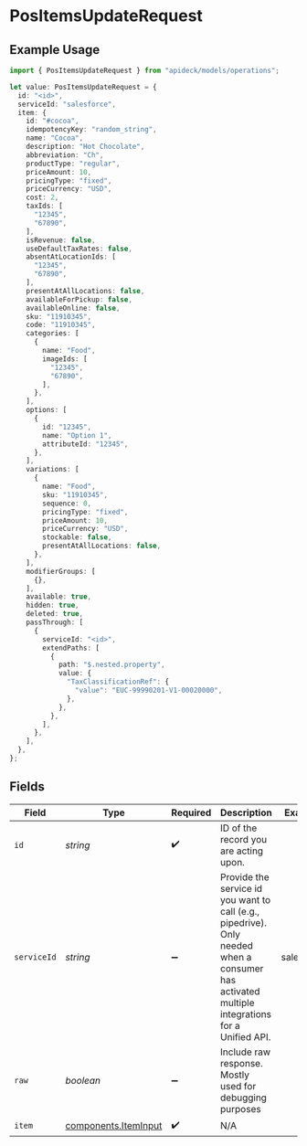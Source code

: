 # PosItemsUpdateRequest

## Example Usage

```typescript
import { PosItemsUpdateRequest } from "apideck/models/operations";

let value: PosItemsUpdateRequest = {
  id: "<id>",
  serviceId: "salesforce",
  item: {
    id: "#cocoa",
    idempotencyKey: "random_string",
    name: "Cocoa",
    description: "Hot Chocolate",
    abbreviation: "Ch",
    productType: "regular",
    priceAmount: 10,
    pricingType: "fixed",
    priceCurrency: "USD",
    cost: 2,
    taxIds: [
      "12345",
      "67890",
    ],
    isRevenue: false,
    useDefaultTaxRates: false,
    absentAtLocationIds: [
      "12345",
      "67890",
    ],
    presentAtAllLocations: false,
    availableForPickup: false,
    availableOnline: false,
    sku: "11910345",
    code: "11910345",
    categories: [
      {
        name: "Food",
        imageIds: [
          "12345",
          "67890",
        ],
      },
    ],
    options: [
      {
        id: "12345",
        name: "Option 1",
        attributeId: "12345",
      },
    ],
    variations: [
      {
        name: "Food",
        sku: "11910345",
        sequence: 0,
        pricingType: "fixed",
        priceAmount: 10,
        priceCurrency: "USD",
        stockable: false,
        presentAtAllLocations: false,
      },
    ],
    modifierGroups: [
      {},
    ],
    available: true,
    hidden: true,
    deleted: true,
    passThrough: [
      {
        serviceId: "<id>",
        extendPaths: [
          {
            path: "$.nested.property",
            value: {
              "TaxClassificationRef": {
                "value": "EUC-99990201-V1-00020000",
              },
            },
          },
        ],
      },
    ],
  },
};
```

## Fields

| Field                                                                                                                                         | Type                                                                                                                                          | Required                                                                                                                                      | Description                                                                                                                                   | Example                                                                                                                                       |
| --------------------------------------------------------------------------------------------------------------------------------------------- | --------------------------------------------------------------------------------------------------------------------------------------------- | --------------------------------------------------------------------------------------------------------------------------------------------- | --------------------------------------------------------------------------------------------------------------------------------------------- | --------------------------------------------------------------------------------------------------------------------------------------------- |
| `id`                                                                                                                                          | *string*                                                                                                                                      | :heavy_check_mark:                                                                                                                            | ID of the record you are acting upon.                                                                                                         |                                                                                                                                               |
| `serviceId`                                                                                                                                   | *string*                                                                                                                                      | :heavy_minus_sign:                                                                                                                            | Provide the service id you want to call (e.g., pipedrive). Only needed when a consumer has activated multiple integrations for a Unified API. | salesforce                                                                                                                                    |
| `raw`                                                                                                                                         | *boolean*                                                                                                                                     | :heavy_minus_sign:                                                                                                                            | Include raw response. Mostly used for debugging purposes                                                                                      |                                                                                                                                               |
| `item`                                                                                                                                        | [components.ItemInput](../../models/components/iteminput.md)                                                                                  | :heavy_check_mark:                                                                                                                            | N/A                                                                                                                                           |                                                                                                                                               |
